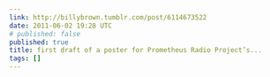 ```yaml
---
link: http://billybrown.tumblr.com/post/6114673522
date: 2011-06-02 19:28 UTC
# published: false
published: true
title: first draft of a poster for Prometheus Radio Project’s...
tags: []
---
```



